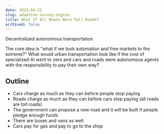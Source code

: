 ```yaml
---
date: 2023-04-22
slug: adaptive-survey-engine
title: What If All Roads Were Toll Roads?
archived: false
---
```


Decentralized autonomous transportation

The core idea is "what if we took automation and free markets to the extreme?" What would urban transportation look like if the cost of specialized AI went to zero and cars and roads were autonomous agents with the responsibility to pay their own way?

## Outline

- Cars charge as much as they can before people stop paying
- Roads charge as much as they can before cars stop paying (all roads are toll roads)
- The government can propose a new road and it will be built if people pledge enough funds
- There are buses and vans as well
- Cars pay for gas and pay to go to the shop
